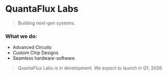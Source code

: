 # QuantaFlux Labs
> Building next-gen systems.

### What we do:
- Advanced Circuits
- Custom Chip Designs
- Seamless hardware-software

> QuantaFlux Labs is in development. We expect to launch in Q1, 2026.
